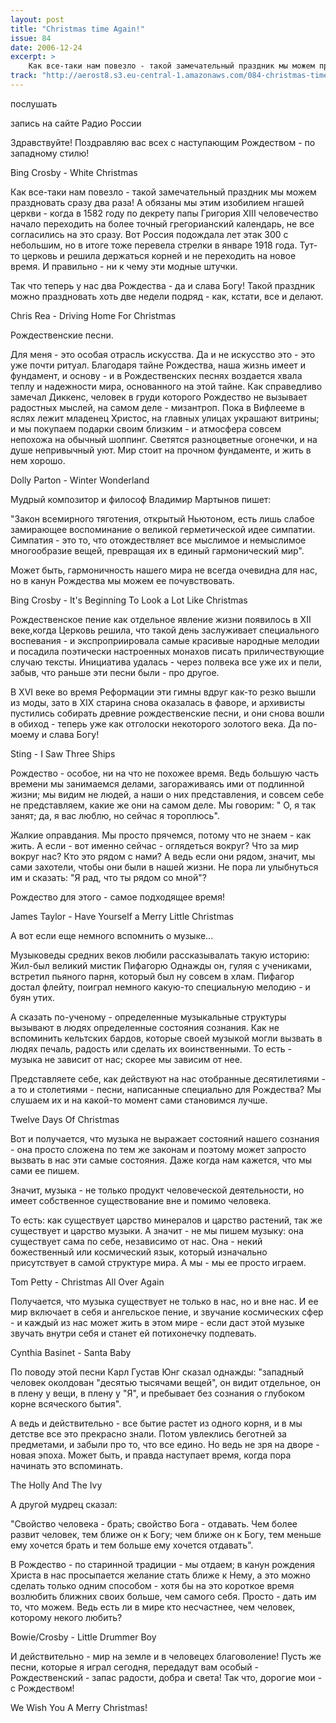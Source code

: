 ```yaml
---
layout: post
title: "Christmas time Again!"
issue: 84
date: 2006-12-24
excerpt: >
    Как все-таки нам повезло - такой замечательный праздник мы можем праздновать сразу два раза! А обязаны мы этим изобилием нгашей церкви - когда в 1582 году по декрету папы Григория XIII человечество начало переходить на более точный грегорианский календарь, не все согласились на это сразу. Вот Россия подождала лет этак 300 с небольшим, но в итоге тоже перевела стрелки в январе 1918 года. Тут-то церковь и решила держаться корней и не переходить на новое время. И правильно - ни к чему эти модные штучки.
track: "http://aerost8.s3.eu-central-1.amazonaws.com/084-christmas-time-again.mp3"
---
```


послушать

запись на сайте Радио России

Здравствуйте! Поздравляю вас всех с наступающим Рождеством - по западному стилю!

Bing Crosby - White Christmas

Как все-таки нам повезло - такой замечательный праздник мы можем праздновать сразу два раза! А обязаны мы этим изобилием нгашей церкви - когда в 1582 году по декрету папы Григория XIII человечество начало переходить на более точный грегорианский календарь, не все согласились на это сразу. Вот Россия подождала лет этак 300 с небольшим, но в итоге тоже перевела стрелки в январе 1918 года. Тут-то церковь и решила держаться корней и не переходить на новое время. И правильно - ни к чему эти модные штучки.

Так что теперь у нас два Рождества - да и слава Богу! Такой праздник можно праздновать хоть две недели подряд - как, кстати, все и делают.

Chris Rea - Driving Home For Christmas

Рождественские песни.

Для меня - это особая отрасль искусства. Да и не искусство это - это уже почти ритуал. Благодаря тайне Рождества, наша жизнь имеет и фундамент, и основу - и в Рождественских песнях воздается хвала теплу и надежности мира, основанного на этой тайне. Как справедливо замечал Диккенс, человек в груди которого Рождество не вызывает радостных мыслей, на самом деле - мизантроп. Пока в Вифлееме в яслях лежит младенец Христос, на главных улицах украшают витрины; и мы покупаем подарки своим близким - и атмосфера совсем непохожа на обычный шоппинг. Светятся разноцветные огонечки, и на душе непривычный уют. Мир стоит на прочном фундаменте, и жить в нем хорошо.

Dolly Parton - Winter Wonderland

Мудрый композитор и философ Владимир Мартынов пишет:

"Закон всемирного тяготения, открытый Ньютоном, есть лишь слабое замирающее воспоминание о великой герметической идее симпатии. Симпатия - это то, что отождествляет все мыслимое и немыслимое многообразие вещей, превращая их в единый гармонический мир".

Может быть, гармоничность нашего мира не всегда очевидна для нас, но в канун Рождества мы можем ее почувствовать.

Bing Crosby - It's Beginning To Look a Lot Like Christmas

Рождественское пение как отдельное явление жизни появилось в XII веке,когда Церковь решила, что такой день заслуживает специального воспевания - и экспроприировала самые красивые народные мелодии и посадила поэтически настроенных монахов писать приличествующие случаю тексты. Инициатива удалась - через полвека все уже их и пели, забыв, что раньше эти песни были - про другое.

В XVI веке во время Реформации эти гимны вдруг как-то резко вышли из моды, зато в XIX старина снова оказалась в фаворе, и архивисты пустились собирать древние рождественские песни, и они снова вошли в обиход - теперь уже как отголоски некоторого золотого века. Да по-моему и слава Богу!

Sting - I Saw Three Ships

Рождество - особое, ни на что не похожее время. Ведь большую часть времени мы занимаемся делами, загораживаясь ими от подлинной жизни; мы видим не людей, а наши о них представления, и совсем себе не представляем, какие же они на самом деле. Мы говорим: " О, я так занят; да, я вас люблю, но сейчас я тороплюсь".

Жалкие оправдания. Мы просто прячемся, потому что не знаем - как жить. А если - вот именно сейчас - оглядеться вокруг? Что за мир вокруг нас? Кто это рядом с нами? А ведь если они рядом, значит, мы сами захотели, чтобы они были в нашей жизни. Не пора ли улыбнуться им и сказать: "Я рад, что ты рядом со мной"?

Рождество для этого - самое подходящее время!

James Taylor - Have Yourself a Merry Little Christmas

А вот если еще немного вспомнить о музыке...

Музыковеды средних веков любили рассказывалать такую историю: Жил-был великий мистик Пифагорю Однажды он, гуляя с учениками, встретил пьяного парня, который был ну совсем в хлам. Пифагор достал флейту, поиграл немного какую-то специальную мелодию - и буян утих.

А сказать по-ученому - определенные музыкальные структуры вызывают в людях определенные состояния сознания. Как не вспоминить кельтских бардов, которые своей музыкой могли вызвать в людях печаль, радость или сделать их воинственными. То есть - музыка не зависит от нас; скорее мы зависим от нее.

Представляете себе, как действуют на нас отобранные десятилетиями - а то и столетиями - песни, написанные специально для Рождества? Мы слушаем их и на какой-то момент сами становимся лучше.

Twelve Days Of Christmas

Вот и получается, что музыка не выражает состояний нашего сознания - она просто сложена по тем же законам и поэтому может запросто вызвать в нас эти самые состояния. Даже когда нам кажется, что мы сами ее пишем.

Значит, музыка - не только продукт человеческой деятельности, но имеет собственное существование вне и помимо человека.

То есть: как существует царство минералов и царство растений, так же существует и царство музыки. А значит - не мы пишем музыку: она существует сама по себе, независимо от нас. Она - некий божественный или космический язык, который изначально присутствует в самой структуре мира. А мы - мы ее просто играем.

Tom Petty - Christmas All Over Again

Получается, что музыка существует не только в нас, но и вне нас. И ее мир включает в себя и ангельское пение, и звучание космических сфер - и каждый из нас может жить в этом мире - если даст этой музыке звучать внутри себя и станет ей потихонечку подпевать.

Cynthia Basinet - Santa Baby

По поводу этой песни Карл Густав Юнг сказал однажды: "западный человек околдован "десятью тысячами вещей", он видит отдельное, он в плену у вещи, в плену у "Я", и пребывает без сознания о глубоком корне всяческого бытия".

А ведь и действительно - все бытие растет из одного корня, и в мы детстве все это прекрасно знали. Потом увлеклись беготней за предметами, и забыли про то, что все едино. Но ведь не зря на дворе - новая эпоха. Может быть, и правда наступает время, когда пора начинать это вспоминать.

The Holly And The Ivy

А другой мудрец сказал:

"Свойство человека - брать; свойство Бога - отдавать. Чем более развит человек, тем ближе он к Богу; чем ближе он к Богу, тем меньше ему хочется брать и тем больше ему хочется отдавать".

В Рождество - по старинной традиции - мы отдаем; в канун рождения Христа в нас просыпается желание стать ближе к Нему, а это можно сделать только одним способом - хотя бы на это короткое время возлюбить ближних своих больше, чем самого себя. Просто - дать им то, что можем. Ведь есть ли в мире кто несчастнее, чем человек, которому некого любить?

Bowie/Crosby - Little Drummer Boy

И действительно - мир на земле и в человецех благоволение! Пусть же песни, которые я играл сегодня, передадут вам особый - Рождественский - запас радости, добра и света! Так что, дорогие мои - с Рождеством!

We Wish You A Merry Christmas!
